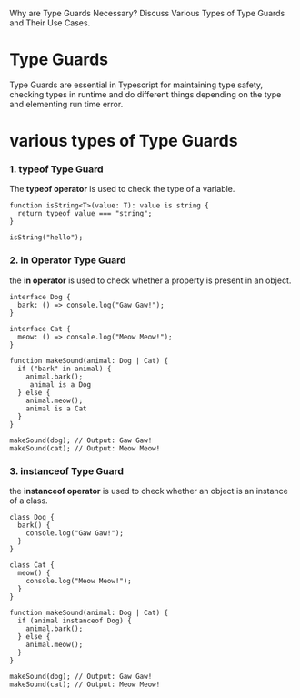 Why are Type Guards Necessary? Discuss Various Types of Type Guards and Their Use Cases.

# Type Guards

Type Guards are essential in Typescript for maintaining type safety,  checking types in runtime and do different things depending on the type and elementing run time error.

# various types of Type Guards

### 1. typeof Type Guard

The **typeof operator** is used to check the type of a variable.

```
function isString<T>(value: T): value is string {
  return typeof value === "string";
}

isString("hello");
```

### 2. in Operator Type Guard

the **in operator** is used to check whether a property is present in an object.

```
interface Dog {
  bark: () => console.log("Gaw Gaw!");
}

interface Cat {
  meow: () => console.log("Meow Meow!");
}

function makeSound(animal: Dog | Cat) {
  if ("bark" in animal) {
    animal.bark(); 
     animal is a Dog 
  } else {
    animal.meow();  
    animal is a Cat
  }
}

makeSound(dog); // Output: Gaw Gaw!
makeSound(cat); // Output: Meow Meow!

```   
### 3. instanceof Type Guard

the **instanceof operator** is used to check whether an object is an instance of a class.

```
class Dog {
  bark() {
    console.log("Gaw Gaw!");
  }
} 

class Cat {
  meow() {
    console.log("Meow Meow!");
  }
}

function makeSound(animal: Dog | Cat) {
  if (animal instanceof Dog) {
    animal.bark(); 
  } else {
    animal.meow();  
  }
}

makeSound(dog); // Output: Gaw Gaw!
makeSound(cat); // Output: Meow Meow!
```
